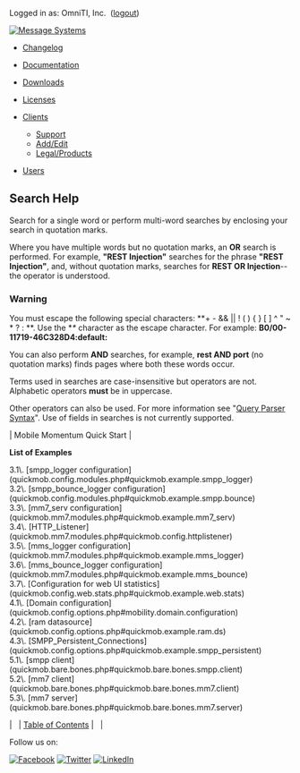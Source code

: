 Logged in as: OmniTI, Inc.  ([logout](https://support.messagesystems.com/logout.php))

[![Message Systems](https://support.messagesystems.com/images/ms-white205.png)](https://support.messagesystems.com/start.php) 

*   [Changelog](https://support.messagesystems.com/start.php?show=changelog)
*   [Documentation](https://support.messagesystems.com/docs/)
*   [Downloads](https://support.messagesystems.com/start.php)

*   [Licenses](https://support.messagesystems.com/license_summary.php)
*   <a href="">Clients</a>
    *   [Support](https://support.messagesystems.com/cs.php)
    *   [Add/Edit](https://support.messagesystems.com/edit_client.php)
    *   [Legal/Products](https://support.messagesystems.com/edit_products.php)
*   [Users](https://support.messagesystems.com/edit_customer.php)

## Search Help

Search for a single word or perform multi-word searches by enclosing your search in quotation marks.

Where you have multiple words but no quotation marks, an **OR** search is performed. For example, **"REST Injection"** searches for the phrase **"REST Injection"**, and, without quotation marks, searches for **REST OR Injection**--the operator is understood.

### Warning

You must escape the following special characters: **+ - && || ! ( ) { } [ ] ^ " ~ * ? : \**. Use the **\** character as the escape character. For example: **B0/00-11719-46C328D4\:default\:**

You can also perform **AND** searches, for example, **rest AND port** (no quotation marks) finds pages where both these words occur.

Terms used in searches are case-insensitive but operators are not. Alphabetic operators **must** be in uppercase.

Other operators can also be used. For more information see "[Query Parser Syntax](https://lucene.apache.org/core/old_versioned_docs/versions/3_0_0/queryparsersyntax.html)". Use of fields in searches is not currently supported.

| Mobile Momentum Quick Start |

**List of Examples**

<dl>

<dt>3.1\. [smpp_logger configuration](quickmob.config.modules.php#quickmob.example.smpp_logger)</dt>

<dt>3.2\. [smpp_bounce_logger configuration](quickmob.config.modules.php#quickmob.example.smpp.bounce)</dt>

<dt>3.3\. [mm7_serv configuration](quickmob.mm7.modules.php#quickmob.example.mm7_serv)</dt>

<dt>3.4\. [HTTP_Listener](quickmob.mm7.modules.php#quickmob.config.httplistener)</dt>

<dt>3.5\. [mms_logger configuration](quickmob.mm7.modules.php#quickmob.example.mms_logger)</dt>

<dt>3.6\. [mms_bounce_logger configuration](quickmob.mm7.modules.php#quickmob.example.mms_bounce)</dt>

<dt>3.7\. [Configuration for web UI statistics](quickmob.config.web.stats.php#quickmob.example.web.stats)</dt>

<dt>4.1\. [Domain configuration](quickmob.config.options.php#mobility.domain.configuration)</dt>

<dt>4.2\. [ram datasource](quickmob.config.options.php#quickmob.example.ram.ds)</dt>

<dt>4.3\. [SMPP_Persistent_Connections](quickmob.config.options.php#quickmob.example.smpp_persistent)</dt>

<dt>5.1\. [smpp client](quickmob.bare.bones.php#quickmob.bare.bones.smpp.client)</dt>

<dt>5.2\. [mm7 client](quickmob.bare.bones.php#quickmob.bare.bones.mm7.client)</dt>

<dt>5.3\. [mm7 server](quickmob.bare.bones.php#quickmob.bare.bones.mm7.server)</dt>

</dl>

|   | [Table of Contents](index.php) |   |

Follow us on:

[![Facebook](https://support.messagesystems.com/images/icon-facebook.png)](http://www.facebook.com/messagesystems) [![Twitter](https://support.messagesystems.com/images/icon-twitter.png)](http://twitter.com/#!/MessageSystems) [![LinkedIn](https://support.messagesystems.com/images/icon-linkedin.png)](http://www.linkedin.com/company/message-systems)